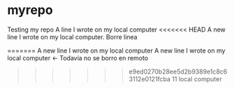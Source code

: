 # myrepo
Testing my repo
A line I wrote on my local computer
<<<<<<< HEAD
A new line I wrote on my local computer. Borre linea

=======
A new line I wrote on my local computer
A new line I wrote on my local computer <- Todavia no se borro en remoto
>>>>>>> e9ed0270b28ee5d2b9389e1c8c63112e0121fcba
11 local computer